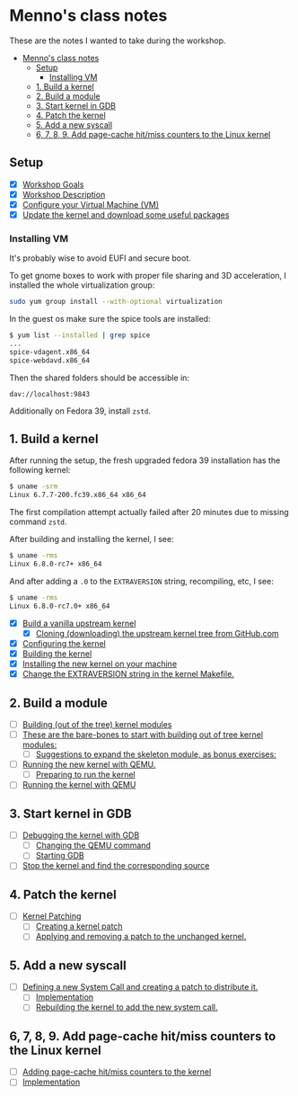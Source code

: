 # Menno's class notes

These are the notes I wanted to take during the workshop.

<!-- TOC -->
* [Menno's class notes](#mennos-class-notes)
  * [Setup](#setup)
    * [Installing VM](#installing-vm)
  * [1. Build a kernel](#1-build-a-kernel)
  * [2. Build a module](#2-build-a-module)
  * [3. Start kernel in GDB](#3-start-kernel-in-gdb)
  * [4. Patch the kernel](#4-patch-the-kernel)
  * [5. Add a new syscall](#5-add-a-new-syscall)
  * [6, 7, 8, 9. Add page-cache hit/miss counters to the Linux kernel](#6-7-8-9-add-page-cache-hitmiss-counters-to-the-linux-kernel)
<!-- TOC -->


## Setup

* [x] [Workshop Goals](../README.md#workshop-goals)
* [x] [Workshop Description](../README.md#workshop-description)
* [x] [Configure your Virtual Machine (VM)](../README.md#configure-your-virtual-machine-vm)
* [x] [Update the kernel and download some useful packages](../README.md#update-the-kernel-and-download-some-useful-packages)

### Installing VM

It's probably wise to avoid EUFI and secure boot.

To get gnome boxes to work with proper file sharing and 3D acceleration,
I installed the whole virtualization group:

```bash
sudo yum group install --with-optional virtualization
```

In the guest os make sure the spice tools are installed:

```bash
$ yum list --installed | grep spice
...
spice-vdagent.x86_64
spice-webdavd.x86_64
```

Then the shared folders should be accessible in:

```
dav://localhost:9843
```

Additionally on Fedora 39, install `zstd`.

## 1. Build a kernel

After running the setup, the fresh upgraded fedora 39 installation has the following kernel:

```bash
$ uname -srm
Linux 6.7.7-200.fc39.x86_64 x86_64
```

The first compilation attempt actually failed after 20 minutes due to missing command `zstd`.

After building and installing the kernel, I see:

```bash
$ uname -rms
Linux 6.8.0-rc7+ x86_64
```

And after adding a `.0` to the `EXTRAVERSION` string, recompiling, etc,
I see:

```bash
$ uname -rms
Linux 6.8.0-rc7.0+ x86_64
```

* [x] [Build a vanilla upstream kernel](../README.md#build-a-vanilla-upstream-kernel)
    * [x] [Cloning (downloading) the upstream kernel tree from GitHub.com](../README.md#cloning-downloading-the-upstream-kernel-tree-from-githubcom)
* [x] [Configuring the kernel](../README.md#configuring-the-kernel)
* [x] [Building the kernel](../README.md#building-the-kernel)
* [x] [Installing the new kernel on your machine](../README.md#installing-the-new-kernel-on-your-machine)
* [x] [Change the EXTRAVERSION string in the kernel Makefile.](../README.md#change-the-extraversion-string-in-the-kernel-makefile)

## 2. Build a module

* [ ] [Building (out of the tree) kernel modules](../README.md#building-out-of-the-tree-kernel-modules)
* [ ] [These are the bare-bones to start with building out of tree kernel modules:](../README.md#these-are-the-bare-bones-to-start-with-building-out-of-tree-kernel-modules)
    * [ ] [Suggestions to expand the skeleton module, as bonus exercises:](../README.md#suggestions-to-expand-the-skeleton-module-as-bonus-exercises)
* [ ] [Running the new kernel with QEMU.](../README.md#running-the-new-kernel-with-qemu)
    * [ ] [Preparing to run the kernel](../README.md#preparing-to-run-the-kernel)
* [ ] [Running the kernel with QEMU](../README.md#running-the-kernel-with-qemu)

## 3. Start kernel in GDB

* [ ] [Debugging the kernel with GDB](../README.md#debugging-the-kernel-with-gdb)
    * [ ] [Changing the QEMU command](../README.md#changing-the-qemu-command)
    * [ ] [Starting GDB](../README.md#starting-gdb)
* [ ] [Stop the kernel and find the corresponding source](../README.md#stop-the-kernel-and-find-the-corresponding-source)

## 4. Patch the kernel
* [ ] [Kernel Patching](../README.md#kernel-patching)
    * [ ] [Creating a kernel patch](../README.md#creating-a-kernel-patch)
    * [ ] [Applying and removing a patch to the unchanged kernel.](../README.md#applying-and-removing-a-patch-to-the-unchanged-kernel)

## 5. Add a new syscall
* [ ] [Defining a new System Call and creating a patch to distribute it.](../README.md#defining-a-new-system-call-and-creating-a-patch-to-distribute-it)
    * [ ] [Implementation](../README.md#implementation)
    * [ ] [Rebuilding the kernel to add the new system call.](../README.md#rebuilding-the-kernel-to-add-the-new-system-call)

## 6, 7, 8, 9. Add page-cache hit/miss counters to the Linux kernel

* [ ] [Adding page-cache hit/miss counters to the kernel](../README.md#adding-page-cache-hitmiss-counters-to-the-kernel)
* [ ] [Implementation](../README.md#implementation-1)
